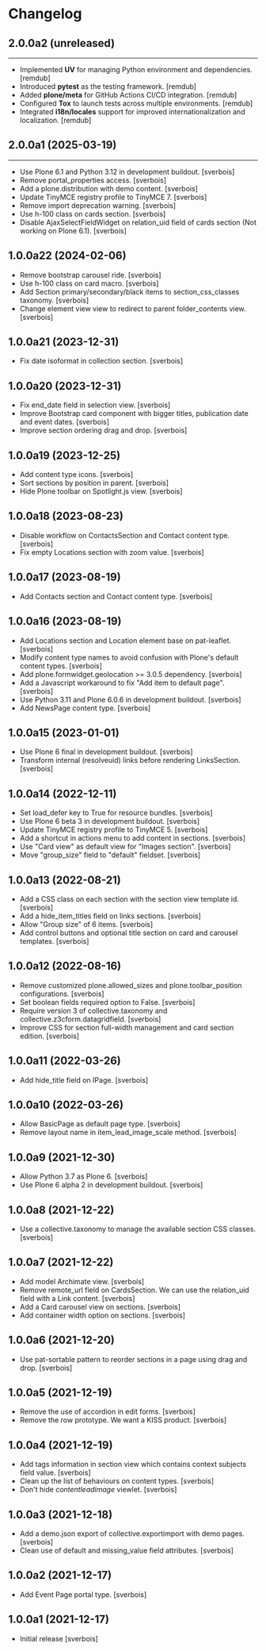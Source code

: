 Changelog
=========

## 2.0.0a2 (unreleased)
-----------------------

- Implemented **UV** for managing Python environment and dependencies. [remdub]
- Introduced **pytest** as the testing framework. [remdub]
- Added **plone/meta** for GitHub Actions CI/CD integration. [remdub]
- Configured **Tox** to launch tests across multiple environments. [remdub]
- Integrated **i18n/locales** support for improved internationalization and localization. [remdub]


## 2.0.0a1 (2025-03-19)
---------------------

- Use Plone 6.1 and Python 3.12 in development buildout. [sverbois]
- Remove portal_properties access. [sverbois]
- Add a plone.distribution with demo content. [sverbois]
- Update TinyMCE registry profile to TinyMCE 7. [sverbois]
- Remove import deprecation warning. [sverbois]
- Use h-100 class on cards section. [sverbois]
- Disable AjaxSelectFieldWidget on relation_uid field of cards section (Not working on Plone 6.1). [sverbois]


1.0.0a22 (2024-02-06)
---------------------

- Remove bootstrap carousel ride. [sverbois]
- Use h-100 class on card macro. [sverbois]
- Add Section primary/secondary/black items to section_css_classes taxonomy. [sverbois]
- Change element view view to redirect to parent folder_contents view. [sverbois]


1.0.0a21 (2023-12-31)
---------------------

- Fix date isoformat in collection section. [sverbois]


1.0.0a20 (2023-12-31)
---------------------

- Fix end_date field in selection view. [sverbois]
- Improve Bootstrap card component with bigger titles, publication date and event dates. [sverbois]
- Improve section ordering drag and drop. [sverbois]

1.0.0a19 (2023-12-25)
---------------------

- Add content type icons. [sverbois]
- Sort sections by position in parent. [sverbois]
- Hide Plone toolbar on Spotlight.js view. [sverbois]


1.0.0a18 (2023-08-23)
---------------------

- Disable workflow on ContactsSection and Contact content type. [sverbois]
- Fix empty Locations section with zoom value. [sverbois]


1.0.0a17 (2023-08-19)
---------------------

- Add Contacts section and Contact content type. [sverbois]


1.0.0a16 (2023-08-19)
---------------------

- Add Locations section and Location element base on pat-leaflet. [sverbois]
- Modify content type names to avoid confusion with Plone's default content types. [sverbois]
- Add plone.formwidget.geolocation >= 3.0.5 dependency. [sverbois]
- Add a Javascript workaround to fix "Add item to default page". [sverbois]
- Use Python 3.11 and Plone 6.0.6 in development buildout. [sverbois]
- Add NewsPage content type. [sverbois]

1.0.0a15 (2023-01-01)
---------------------

- Use Plone 6 final in development buildout. [sverbois]
- Transform internal (resolveuid) links before rendering LinksSection. [sverbois]

1.0.0a14 (2022-12-11)
---------------------

- Set load_defer key to True for resource bundles. [sverbois]
- Use Plone 6 beta 3 in development buildout. [sverbois]
- Update TinyMCE registry profile to TinyMCE 5. [sverbois]
- Add a shortcut in actions menu to add content in sections. [sverbois]
- Use "Card view" as default view for "Images section". [sverbois]
- Move "group_size" field to "default" fieldset. [sverbois]

1.0.0a13 (2022-08-21)
---------------------

- Add a CSS class on each section with the section view template id. [sverbois]
- Add a hide_item_titles field on links sections. [sverbois]
- Allow "Group size" of 6 items. [sverbois]
- Add control buttons and optional title section on card and carousel templates. [sverbois]

1.0.0a12 (2022-08-16)
---------------------

- Remove customized plone.allowed_sizes and plone.toolbar_position configurations. [sverbois]
- Set boolean fields required option to False. [sverbois]
- Require version 3 of collective.taxonomy and collective.z3cform.datagridfield. [sverbois]
- Improve CSS for section full-width management and card section edition. [sverbois]

1.0.0a11 (2022-03-26)
---------------------

- Add hide_title field on IPage. [sverbois]

1.0.0a10 (2022-03-26)
---------------------

- Allow BasicPage as default page type. [sverbois]
- Remove layout name in item_lead_image_scale method. [sverbois]

1.0.0a9 (2021-12-30)
--------------------

- Allow Python 3.7 as Plone 6. [sverbois]
- Use Plone 6 alpha 2 in development buildout. [sverbois]

1.0.0a8 (2021-12-22)
--------------------

- Use a collective.taxonomy to manage the available section CSS classes. [sverbois]

1.0.0a7 (2021-12-22)
--------------------

- Add model Archimate view. [sverbois]
- Remove remote_url field on CardsSection. We can use the relation_uid field with a Link content. [sverbois]
- Add a Card carousel view on sections. [sverbois]
- Add container width option on sections. [sverbois]

1.0.0a6 (2021-12-20)
--------------------

- Use pat-sortable pattern to reorder sections in a page using drag and drop. [sverbois]

1.0.0a5 (2021-12-19)
--------------------

- Remove the use of accordion in edit forms. [sverbois]
- Remove the row prototype. We want a KISS product. [sverbois]

1.0.0a4 (2021-12-19)
--------------------

- Add tags information in section view which contains context subjects field value. [sverbois]
- Clean up the list of behaviours on content types. [sverbois]
- Don't hide *contentleadimage* viewlet. [sverbois]

1.0.0a3 (2021-12-18)
--------------------

- Add a demo.json export of collective.exportimport with demo pages. [sverbois]
- Clean use of default and missing_value field attributes. [sverbois]

1.0.0a2 (2021-12-17)
--------------------

- Add Event Page portal type. [sverbois]

1.0.0a1 (2021-12-17)
--------------------

- Initial release [sverbois]
